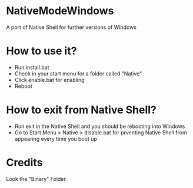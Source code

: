 # NativeModeWindows
A port of Native Shell for further versions of Windows
# How to use it?
- Run install.bat
- Check in your start menu for a folder called "Native"
- Click enable.bat for enabling
- Reboot
# How to exit from Native Shell?
- Run exit in the Native Shell and you should be rebooting into Windows
- Go to Start Menu > Native > disable.bat for prventing Native Shell from appearing every time you boot up
# Credits
Look the "Binary" Folder
